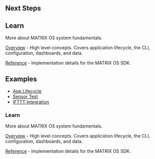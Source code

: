 ## Next Steps

## Learn
More about MATRIX OS system fundamentals. 

[Overview](../overview/index.md) - High level concepts. Covers application lifecycle, the CLI, configuration, dashboards, and data.

[Reference](../reference/index.md) - Implementation details for the MATRIX OS SDK.

## Examples
* [App Lifecycle](../examples/app-create.md)
* [Sensor Test](../examples/sensor-test.md)
* [IFTTT Integration](../examples/ifttt.md)


### Learn
More about MATRIX OS system fundamentals. 

[Overview](../overview/index.md) - High level concepts. Covers application lifecycle, the CLI, configuration, dashboards, and data.

[Reference](../reference/index.md) - Implementation details for the MATRIX OS SDK.
